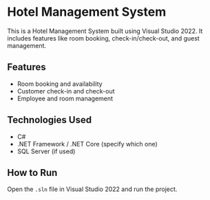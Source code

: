 # Hotel Management System

This is a Hotel Management System built using Visual Studio 2022. It includes features like room booking, check-in/check-out, and guest management.

## Features
- Room booking and availability
- Customer check-in and check-out
- Employee and room management

## Technologies Used
- C#
- .NET Framework / .NET Core (specify which one)
- SQL Server (if used)

## How to Run
Open the `.sln` file in Visual Studio 2022 and run the project.

